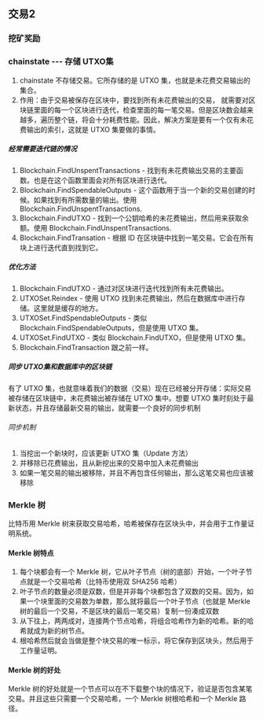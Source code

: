交易2
------

### 挖矿奖励


### chainstate  --- 存储 UTXO集
1. chainstate 不存储交易。它所存储的是 UTXO 集，也就是未花费交易输出的集合。
2. 作用：由于交易被保存在区块中，要找到所有未花费输出的交易， 就需要对区块链里面的每一个区块进行迭代，检查里面的每一笔交易。但是区块数会越来越多，遍历整个链，将会十分耗费性能。因此，解决方案是要有一个仅有未花费输出的索引，这就是 UTXO 集要做的事情。

##### 经常需要迭代链的情况
1. Blockchain.FindUnspentTransactions - 找到有未花费输出交易的主要函数。也是在这个函数里面会对所有区块进行迭代。
2. Blockchain.FindSpendableOutputs - 这个函数用于当一个新的交易创建的时候。如果找到有所需数量的输出。使用 Blockchain.FindUnspentTransactions.
3. Blockchain.FindUTXO - 找到一个公钥哈希的未花费输出，然后用来获取余额。使用 Blockchain.FindUnspentTransactions.
4. Blockchain.FindTransation - 根据 ID 在区块链中找到一笔交易。它会在所有块上进行迭代直到找到它。

##### 优化方法
1. Blockchain.FindUTXO - 通过对区块进行迭代找到所有未花费输出。
2. UTXOSet.Reindex - 使用 UTXO 找到未花费输出，然后在数据库中进行存储。这里就是缓存的地方。
3. UTXOSet.FindSpendableOutputs - 类似 Blockchain.FindSpendableOutputs，但是使用 UTXO 集。
4. UTXOSet.FindUTXO - 类似 Blockchain.FindUTXO，但是使用 UTXO 集。
5. Blockchain.FindTransaction 跟之前一样。


##### 同步 UTXO集和数据库中的区块链
有了 UTXO 集，也就意味着我们的数据（交易）现在已经被分开存储：实际交易被存储在区块链中，未花费输出被存储在 UTXO 集中。想要 UTXO 集时刻处于最新状态，并且存储最新交易的输出，就需要一个良好的同步机制

###### 同步机制
1. 当挖出一个新块时，应该更新 UTXO 集（Update 方法）
2. 并移除已花费输出，且从新挖出来的交易中加入未花费输出
3. 如果一笔交易的输出被移除，并且不再包含任何输出，那么这笔交易也应该被移除


###  Merkle 树
比特币用 Merkle 树来获取交易哈希，哈希被保存在区块头中，并会用于工作量证明系统。

#### Merkle 树特点
1. 每个块都会有一个 Merkle 树，它从叶子节点（树的底部）开始，一个叶子节点就是一个交易哈希（比特币使用双 SHA256 哈希）
2. 叶子节点的数量必须是双数，但是并非每个块都包含了双数的交易。因为，如果一个块里面的交易数为单数，那么就将最后一个叶子节点（也就是 Merkle 树的最后一个交易，不是区块的最后一笔交易）复制一份凑成双数
3. 从下往上，两两成对，连接两个节点哈希，将组合哈希作为新的哈希。新的哈希就成为新的树节点。
3. 根哈希然后就会当做是整个块交易的唯一标示，将它保存到区块头，然后用于工作量证明。

#### Merkle 树的好处
Merkle 树的好处就是一个节点可以在不下载整个块的情况下，验证是否包含某笔交易。并且这些只需要一个交易哈希，一个 Merkle 树根哈希和一个 Merkle 路径。